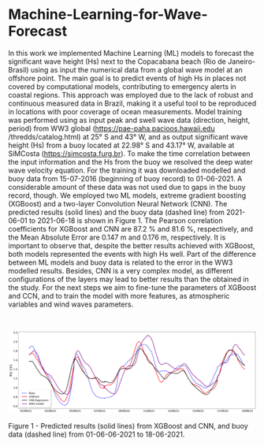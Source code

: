 # Machine-Learning-for-Wave-Forecast

In this work we implemented Machine Learning (ML) models to forecast the significant wave height (Hs) next to the Copacabana beach (Rio de Janeiro-Brasil) using as input the numerical data from a global wave model at an offshore point. The main goal is to predict events of high Hs in places not covered by computational models, contributing to emergency alerts in coastal regions. This approach was employed due to the lack of robust and continuous measured data in Brazil, making it a useful tool to be reproduced in locations with poor coverage of ocean measurements. 
Model training was performed using as input peak and swell wave data (direction, height, period) from WW3 global (https://pae-paha.pacioos.hawaii.edu /thredds/catalog.html) at 25° S and 43° W, and as output significant wave height (Hs) from a buoy located at 22.98° S and 43.17° W, available at SiMCosta (https://simcosta.furg.br). To make the time correlation between the input information and the Hs from the buoy we resolved the deep water wave velocity equation. For the training it was downloaded modelled and buoy data from 15-07-2016 (beginning of buoy record) to 01-06-2021. A considerable amount of these data was not used due to gaps in the buoy record, though.
We employed two ML models, extreme gradient boosting (XGBoost) and a two-layer Convolution Neural Network (CNN). The predicted results (solid lines) and the buoy data (dashed line) from 2021-06-01 to 2021-06-18 is shown in Figure 1. The Pearson correlation coefficients for XGBoost and CNN are 87.2 % and 81.6 %, respectively, and the Mean Absolute Error are 0.147 m and 0.176 m, respectively. It is important to observe that, despite the better results achieved with XGBoost, both models represented the events with high Hs well. Part of the difference between ML models and buoy data is related to the error in the WW3 modelled results. Besides, CNN is a very complex model, as different configurations of the layers may lead to better results than the obtained in the study. For the next steps we aim to fine-tune the parameters of XGBoost and CCN, and to train the model with more features, as atmospheric variables and wind waves parameters. 


<br />
<p align="center">
  <img src="https://github.com/fernandotcbarreto/stuff/blob/main/ml_fig_4comp.png">
</p>
Figure 1 - Predicted results (solid lines) from XGBoost and CNN, and buoy data (dashed line) from 01-06-06-2021 to 18-06-2021. 
